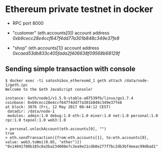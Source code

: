 Ethereum private testnet in docker
==================================

- RPC port 8000

- "customer" (eth.accounts[0]) account address *0xb9cecc28e4ccf647f4dd77a301b848c349e37fe8*
- "shop" (eth.accounts[1]) account address *0xcaed53db833c405fada2f406638f09568b68129f*

Sending simple transaction with console
---------------------------------------

```
$ docker exec -ti satoshibox_ethereumd_1 geth attach /data/node-1/geth.ipc
Welcome to the Geth JavaScript console!

instance: Geth/node1/v1.5.9-stable-a07539fb/linux/go1.7.4
coinbase: 0xb9cecc28e4ccf647f4dd77a301b848c349e37fe8
at block: 3076 (Fri, 12 May 2017 08:44:12 CEST)
 datadir: /data/node-1
 modules: admin:1.0 debug:1.0 eth:1.0 miner:1.0 net:1.0 personal:1.0 rpc:1.0 txpool:1.0 web3:1.0

> personal.unlockAccount(eth.accounts[0], "")
true
> eth.sendTransaction({from:eth.accounts[1], to:eth.accounts[0], value: web3.toWei(0.05, "ether")})
"0x14041f80b185c8a3ba234008e7c3ea9e21cdb0e277f7bc2db3bf4eeac99d6ad1"
```
